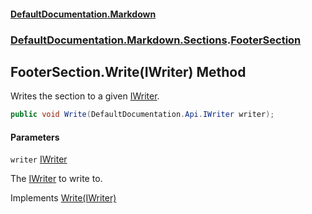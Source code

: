 #### [DefaultDocumentation.Markdown](index.md 'index')
### [DefaultDocumentation.Markdown.Sections](index.md#DefaultDocumentation.Markdown.Sections 'DefaultDocumentation.Markdown.Sections').[FooterSection](FooterSection.md 'DefaultDocumentation.Markdown.Sections.FooterSection')

## FooterSection.Write(IWriter) Method

Writes the section to a given [IWriter](https://github.com/Doraku/DefaultDocumentation/blob/master/documentation/api/IWriter.md 'DefaultDocumentation.Api.IWriter').

```csharp
public void Write(DefaultDocumentation.Api.IWriter writer);
```
#### Parameters

<a name='DefaultDocumentation.Markdown.Sections.FooterSection.Write(DefaultDocumentation.Api.IWriter).writer'></a>

`writer` [IWriter](https://github.com/Doraku/DefaultDocumentation/blob/master/documentation/api/IWriter.md 'DefaultDocumentation.Api.IWriter')

The [IWriter](https://github.com/Doraku/DefaultDocumentation/blob/master/documentation/api/IWriter.md 'DefaultDocumentation.Api.IWriter') to write to.

Implements [Write(IWriter)](https://github.com/Doraku/DefaultDocumentation/blob/master/documentation/api/ISection.Write(IWriter).md 'DefaultDocumentation.Api.ISection.Write(DefaultDocumentation.Api.IWriter)')